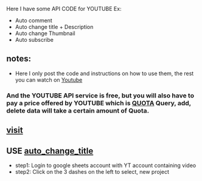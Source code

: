 Here I have some API CODE for YOUTUBE
Ex:
* Auto comment 
* Auto change title + Description
* Auto change Thumbnail 
* Auto subscribe 
## notes:
* Here I only post the code and instructions on how to use them, the rest you can watch on [Youtube](https://youtube.com)
### And the YOUTUBE API service is free, but you will also have to pay a price offered by YOUTUBE which is [QUOTA](https://developers.google.com/youtube/v3/getting-started#quota) Query, add, delete data will take a certain amount of Quota.
## [visit](https://developers.google.com/youtube/v3/docs)
## USE [auto_change_title](https://github.com/toan06/API/blob/main/YT/auto_change_title.gs)
* step1: Login to google sheets account with YT account containing video
* step2: Click on the 3 dashes on the left to select, new project
